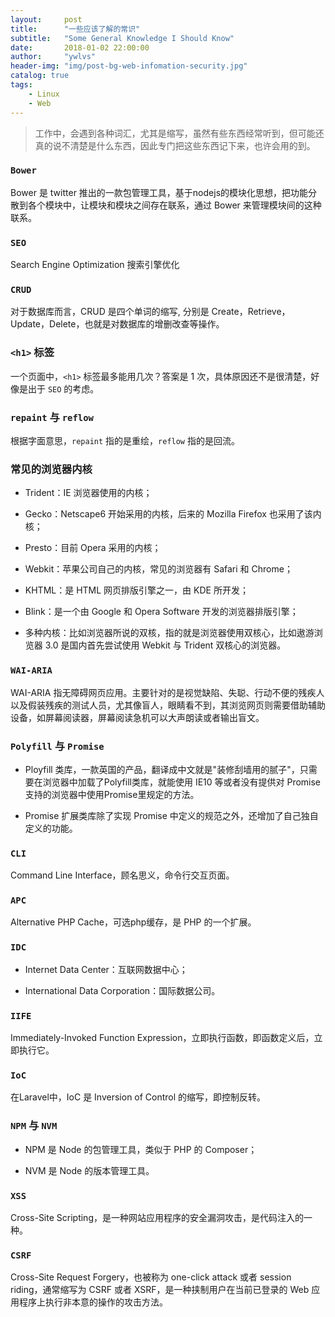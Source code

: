 ```yaml
---
layout:     post
title:      "一些应该了解的常识"
subtitle:   "Some General Knowledge I Should Know"
date:       2018-01-02 22:00:00
author:     "ywlvs"
header-img: "img/post-bg-web-infomation-security.jpg"
catalog: true
tags:
    - Linux
    - Web
---
```


>工作中，会遇到各种词汇，尤其是缩写，虽然有些东西经常听到，但可能还真的说不清楚是什么东西，因此专门把这些东西记下来，也许会用的到。

### **`Bower`**

Bower 是 twitter 推出的一款包管理工具，基于nodejs的模块化思想，把功能分散到各个模块中，让模块和模块之间存在联系，通过 Bower 来管理模块间的这种联系。

### **`SEO`**

Search Engine Optimization 搜索引擎优化

### **`CRUD`**

对于数据库而言，CRUD 是四个单词的缩写, 分别是 Create，Retrieve，Update，Delete，也就是对数据库的增删改查等操作。

### **`<h1>` 标签**

一个页面中，`<h1>` 标签最多能用几次？答案是 1 次，具体原因还不是很清楚，好像是出于 `SEO` 的考虑。

### **`repaint` 与 `reflow`**

根据字面意思，`repaint` 指的是重绘，`reflow` 指的是回流。

### **常见的浏览器内核**

+ Trident：IE 浏览器使用的内核；

+ Gecko：Netscape6 开始采用的内核，后来的 Mozilla Firefox 也采用了该内核；

+ Presto：目前 Opera 采用的内核；

+ Webkit：苹果公司自己的内核，常见的浏览器有 Safari 和 Chrome；

+ KHTML：是 HTML 网页排版引擎之一，由 KDE 所开发；

+ Blink：是一个由 Google 和 Opera Software 开发的浏览器排版引擎；

+ 多种内核：比如浏览器所说的双核，指的就是浏览器使用双核心，比如遨游浏览器 3.0 是国内首先尝试使用 Webkit 与 Trident 双核心的浏览器。

### **`WAI-ARIA`**

WAI-ARIA 指无障碍网页应用。主要针对的是视觉缺陷、失聪、行动不便的残疾人以及假装残疾的测试人员，尤其像盲人，眼睛看不到，其浏览网页则需要借助辅助设备，如屏幕阅读器，屏幕阅读急机可以大声朗读或者输出盲文。

### **`Polyfill` 与 `Promise`**

+ Ployfill 类库，一款英国的产品，翻译成中文就是"装修刮墙用的腻子"，只需要在浏览器中加载了Polyfill类库，就能使用 IE10 等或者没有提供对 Promise 支持的浏览器中使用Promise里规定的方法。

+ Promise 扩展类库除了实现 Promise 中定义的规范之外，还增加了自己独自定义的功能。

### **`CLI`**

Command Line Interface，顾名思义，命令行交互页面。

### **`APC`**

Alternative PHP Cache，可选php缓存，是 PHP 的一个扩展。

### **`IDC`**

+ Internet Data Center：互联网数据中心；

+ International Data Corporation：国际数据公司。

### **`IIFE`**

Immediately-Invoked Function Expression，立即执行函数，即函数定义后，立即执行它。

### **`IoC`**

在Laravel中，IoC 是 Inversion of Control 的缩写，即控制反转。

### **`NPM` 与 `NVM`**

+ NPM 是 Node 的包管理工具，类似于 PHP 的 Composer；

+ NVM 是 Node 的版本管理工具。

### **`XSS`**

Cross-Site Scripting，是一种网站应用程序的安全漏洞攻击，是代码注入的一种。

### **`CSRF`**

Cross-Site Request Forgery，也被称为 one-click attack 或者 session riding，通常缩写为 CSRF 或者 XSRF，是一种挟制用户在当前已登录的 Web 应用程序上执行非本意的操作的攻击方法。
